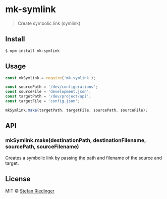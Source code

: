 # mk-symlink
> Create symbolic link (symlink)


## Install

```console
$ npm install mk-symlink
```

## Usage

```js
const mkSymlink = require('mk-symlink');

const sourcePath = '/dev/configurations';
const sourceFile = 'development.json';
const targetPath = '/dev/project/api';
const targetFile = 'config.json';

mkSymlink.make(targetPath, targetFile, sourcePath, sourceFile);
```


## API

### mkSymlink.make(destinationPath, destinationFilename, sourcePath, sourceFilename)

Creates a symbolic link by passing the path and filename of the source and target.

## License

MIT © [Stefan Riedinger](https://github.com/SeeeD)
